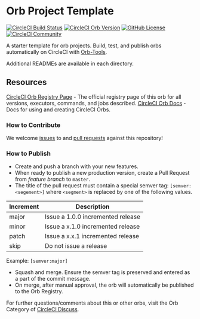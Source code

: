 # Orb Project Template

[![CircleCI Build Status](https://circleci.com/gh/shmuelko/firecracker-orb.svg?style=shield "CircleCI Build Status")](https://circleci.com/gh/shmuelko/firecracker-orb) [![CircleCI Orb Version](https://badges.circleci.com/orbs/firecracker/firecracker-orb)](https://circleci.com/orbs/registry/orb/firecracker/firecracker-orb) [![GitHub License](https://img.shields.io/badge/license-MIT-lightgrey.svg)](https://raw.githubusercontent.com/shmuelko/firecracker-orb/master/LICENSE) [![CircleCI Community](https://img.shields.io/badge/community-CircleCI%20Discuss-343434.svg)](https://discuss.circleci.com/c/ecosystem/orbs)



A starter template for orb projects. Build, test, and publish orbs automatically on CircleCI with [Orb-Tools](https://circleci.com/orbs/registry/orb/circleci/orb-tools).

Additional READMEs are available in each directory.



## Resources

[CircleCI Orb Registry Page](https://circleci.com/orbs/registry/orb/firecracker/firecracker-orb) - The official registry page of this orb for all versions, executors, commands, and jobs described.
[CircleCI Orb Docs](https://circleci.com/docs/2.0/orb-intro/#section=configuration) - Docs for using and creating CircleCI Orbs.

### How to Contribute

We welcome [issues](https://github.com/shmuelko/firecracker-orb/issues) to and [pull requests](https://github.com/shmuelko/firecracker-orb/pulls) against this repository!

### How to Publish
* Create and push a branch with your new features.
* When ready to publish a new production version, create a Pull Request from _feature branch_ to `master`.
* The title of the pull request must contain a special semver tag: `[semver:<segement>]` where `<segment>` is replaced by one of the following values.

| Increment | Description|
| ----------| -----------|
| major     | Issue a 1.0.0 incremented release|
| minor     | Issue a x.1.0 incremented release|
| patch     | Issue a x.x.1 incremented release|
| skip      | Do not issue a release|

Example: `[semver:major]`

* Squash and merge. Ensure the semver tag is preserved and entered as a part of the commit message.
* On merge, after manual approval, the orb will automatically be published to the Orb Registry.



For further questions/comments about this or other orbs, visit the Orb Category of [CircleCI Discuss](https://discuss.circleci.com/c/orbs).

